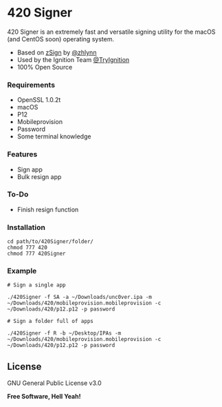 # 420 Signer

420 Signer is an extremely fast and versatile signing utility for the macOS (and CentOS soon) operating system.

  - Based on [zSign] by [@zhlynn]
  - Used by the Ignition Team [@TryIgnition]
  - 100% Open Source

### Requirements
* OpenSSL 1.0.2t
* macOS
* P12
* Mobileprovision
* Password
* Some terminal knowledge

### Features
* Sign app
* Bulk resign app

### To-Do
* Finish resign function

### Installation
```
cd path/to/420Signer/folder/
chmod 777 420
chmod 777 420Signer
```

### Example
```
# Sign a single app

./420Signer -f SA -a ~/Downloads/unc0ver.ipa -m ~/Downloads/420/mobileprovision.mobileprovision -c ~/Downloads/420/p12.p12 -p password

# Sign a folder full of apps

./420Signer -f R -b ~/Desktop/IPAs -m ~/Downloads/420/mobileprovision.mobileprovision -c ~/Downloads/420/p12.p12 -p password
```

License
----
GNU General Public License v3.0


**Free Software, Hell Yeah!**
   
[@TryIgnition]: <https://twitter.com/TryIgnition>
[@zhlynn]: <https://github.com/zhlynn>
[zSign]: <https://github.com/zhlynn/zsign>